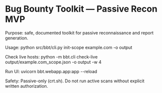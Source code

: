 # Bug Bounty Toolkit — Passive Recon MVP

Purpose: safe, documented toolkit for passive reconnaissance and report generation.

Usage:
  python src/bbt/cli.py init-scope example.com -o output

Check live hosts:
  python -m bbt.cli check-live output/example.com_scope.json -o output -w 4

  Run UI: uvicorn bbt.webapp.app:app --reload

Safety: Passive-only (crt.sh). Do not run active scans without explicit written authorization.